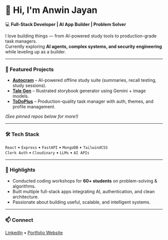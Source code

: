 # 👋 Hi, I'm Anwin Jayan

💻 **Full-Stack Developer | AI App Builder | Problem Solver**

I love building things — from AI-powered study tools to production-grade task managers.  
Currently exploring **AI agents, complex systems, and security engineering** while leveling up as a builder.

---

### 🚀 Featured Projects
- **[Autocram](link-to-repo)** – AI-powered offline study suite (summaries, recall testing, study sessions).
- **[Tale Gen](link-to-repo)** – Illustrated storybook generator using Gemini + image models.
- **[ToDoPlus](link-to-repo)** – Production-quality task manager with auth, themes, and profile management.

*(See pinned repos below for more!)*

---

### 🛠️ Tech Stack
`React` • `Express` • `FastAPI` • `MongoDB` • `TailwindCSS`  
`Clerk Auth` • `Cloudinary` • `LLMs` • `AI APIs`

---

### 🎯 Highlights
- Conducted coding workshops for **60+ students** on problem-solving & algorithms.
- Built multiple full-stack apps integrating AI, authentication, and clean architecture.
- Passionate about building useful, scalable, and intelligent systems.

---

### 📫 Connect
[LinkedIn](your-linkedin-url) • [Portfolio Website](your-portfolio-link)
